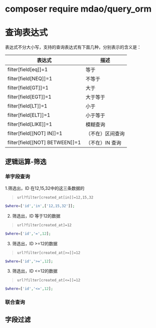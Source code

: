 # composer require mdao/query_orm


# 查询表达式
表达式不分大小写，支持的查询表达式有下面几种，分别表示的含义是：

| 表达式                         | 描述             |
| ------------------------------ | ---------------- |
| filter[field[eq]]=1            | 等于             |
| filter[field[NEQ]]=1           | 不等于           |
| filter[field[GT]]=1            | 大于             |
| filter[field[EGT]]=1           | 大于等于         |
| filter[field[LT]]=1            | 小于             |
| filter[field[ELT]]=1           | 小于等于         |
| filter[field[LIKE]]=1          | 模糊查询         |
| filter[field[[NOT] IN]]=1      | （不在）区间查询 |
| filter[field[[NOT] BETWEEN]]=1 | （不在）IN 查询  |


## 逻辑运算-筛选
### 单字段查询
1.筛选出，ID 在12,15,32中的这三条数据的
 >`url?filter[created_at[in]]=12,15,32`
```php
$where=['id','in',['12,15,32']];
```

2. 筛选出，ID 等于12的数据
 >`url?filter[created_at]=12`
```php
$where=['id','=',12];
```

3. 筛选出，ID >=12的数据
 >`url?filter[created_at[>=]]=12`
```php
$where=['id','>=',12];
```

3. 筛选出，ID <=12的数据
 >`url?filter[created_at[<=]]=12`
```php
$where=['id','<=',12];
```
### 联合查询

## 字段过滤

